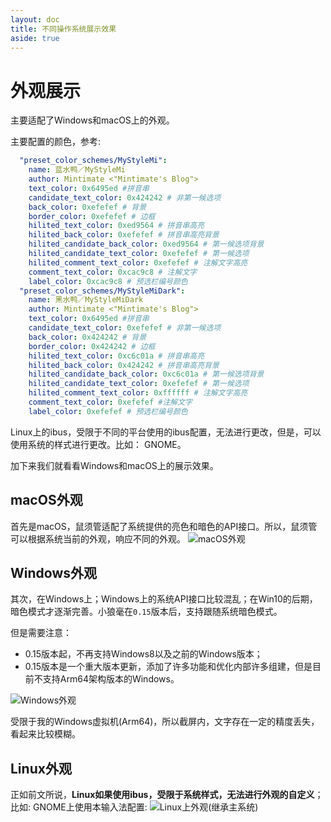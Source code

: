 ```yaml
---
layout: doc
title: 不同操作系统展示效果
aside: true
---
```

# 外观展示
主要适配了Windows和macOS上的外观。

<div class="wwads-cn wwads-horizontal" data-id="266" ></div>

主要配置的颜色，参考:
```yaml
  "preset_color_schemes/MyStyleMi":
    name: 蓝水鸭／MyStyleMi
    author: Mintimate <"Mintimate's Blog">
    text_color: 0x6495ed #拼音串
    candidate_text_color: 0x424242 # 非第一候选项
    back_color: 0xefefef # 背景
    border_color: 0xefefef # 边框
    hilited_text_color: 0xed9564 # 拼音串高亮
    hilited_back_color: 0xefefef # 拼音串高亮背景
    hilited_candidate_back_color: 0xed9564 # 第一候选项背景
    hilited_candidate_text_color: 0xefefef # 第一候选项
    hilited_comment_text_color: 0xefefef # 注解文字高亮
    comment_text_color: 0xcac9c8 # 注解文字
    label_color: 0xcac9c8 # 预选栏编号颜色
  "preset_color_schemes/MyStyleMiDark":
    name: 黑水鸭／MyStyleMiDark
    author: Mintimate <"Mintimate's Blog">
    text_color: 0x6495ed #拼音串
    candidate_text_color: 0xefefef # 非第一候选项
    back_color: 0x424242 # 背景
    border_color: 0x424242 # 边框
    hilited_text_color: 0xc6c01a # 拼音串高亮
    hilited_back_color: 0x424242 # 拼音串高亮背景
    hilited_candidate_back_color: 0xc6c01a # 第一候选项背景
    hilited_candidate_text_color: 0xefefef # 第一候选项
    hilited_comment_text_color: 0xffffff # 注解文字高亮
    comment_text_color: 0xefefef #注解文字
    label_color: 0xefefef # 预选栏编号颜色
```

Linux上的ibus，受限于不同的平台使用的ibus配置，无法进行更改，但是，可以使用系统的样式进行更改。比如： GNOME。

加下来我们就看看Windows和macOS上的展示效果。

## macOS外观
首先是macOS，鼠须管适配了系统提供的亮色和暗色的API接口。所以，鼠须管可以根据系统当前的外观，响应不同的外观。
![macOS外观](/image/demo/macOS_Mint.webp)

## Windows外观
其次，在Windows上；Windows上的系统API接口比较混乱；在Win10的后期，暗色模式才逐渐完善。小狼毫在`0.15`版本后，支持跟随系统暗色模式。

但是需要注意：
- 0.15版本起，不再支持Windows8以及之前的Windows版本；
- 0.15版本是一个重大版本更新，添加了许多功能和优化内部许多组建，但是目前不支持Arm64架构版本的Windows。

![Windows外观](/image/demo/Windows_Mint.webp)

受限于我的Windows虚拟机(Arm64)，所以截屏内，文字存在一定的精度丢失，看起来比较模糊。

## Linux外观
正如前文所说，**Linux如果使用ibus，受限于系统样式，无法进行外观的自定义**；比如: GNOME上使用本输入法配置:
![Linux上外观(继承主系统)](/image/demo/Linux_Mint.webp)


